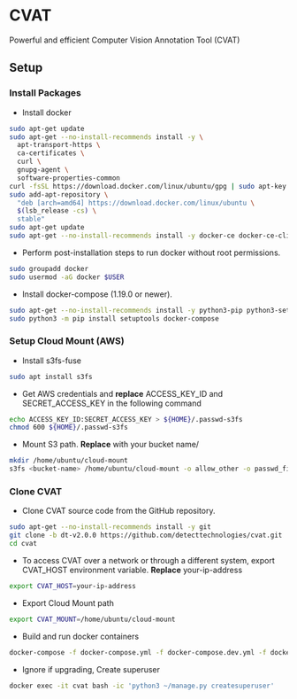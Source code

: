# CVAT

Powerful and efficient Computer Vision Annotation Tool (CVAT)

## Setup

### Install Packages

* Install docker
```sh
sudo apt-get update
sudo apt-get --no-install-recommends install -y \
  apt-transport-https \
  ca-certificates \
  curl \
  gnupg-agent \
  software-properties-common
curl -fsSL https://download.docker.com/linux/ubuntu/gpg | sudo apt-key add -
sudo add-apt-repository \
  "deb [arch=amd64] https://download.docker.com/linux/ubuntu \
  $(lsb_release -cs) \
  stable"
sudo apt-get update
sudo apt-get --no-install-recommends install -y docker-ce docker-ce-cli containerd.io
```

* Perform post-installation steps to run docker without root permissions.
```sh
sudo groupadd docker
sudo usermod -aG docker $USER
```

* Install docker-compose (1.19.0 or newer).
```sh
sudo apt-get --no-install-recommends install -y python3-pip python3-setuptools
sudo python3 -m pip install setuptools docker-compose
```

### Setup Cloud Mount (AWS)

* Install s3fs-fuse
```sh
sudo apt install s3fs
```

* Get AWS credentials and **replace** ACCESS_KEY_ID and SECRET_ACCESS_KEY in the following command
```sh
echo ACCESS_KEY_ID:SECRET_ACCESS_KEY > ${HOME}/.passwd-s3fs
chmod 600 ${HOME}/.passwd-s3fs
```

* Mount S3 path. **Replace** <bucket-name> with your bucket name/
```sh
mkdir /home/ubuntu/cloud-mount
s3fs <bucket-name> /home/ubuntu/cloud-mount -o allow_other -o passwd_file=${HOME}/.passwd-s3fs
```

### Clone CVAT
* Clone CVAT source code from the GitHub repository.
```sh
sudo apt-get --no-install-recommends install -y git
git clone -b dt-v2.0.0 https://github.com/detecttechnologies/cvat.git
cd cvat
```

* To access CVAT over a network or through a different system, export CVAT_HOST environment variable. **Replace** your-ip-address
```sh
export CVAT_HOST=your-ip-address
```

* Export Cloud Mount path
```sh
export CVAT_MOUNT=/home/ubuntu/cloud-mount
```

* Build and run docker containers
```sh
docker-compose -f docker-compose.yml -f docker-compose.dev.yml -f docker-compose.override.yml up --build -d
```

* Ignore if upgrading, Create superuser
```sh
docker exec -it cvat bash -ic 'python3 ~/manage.py createsuperuser'
```
